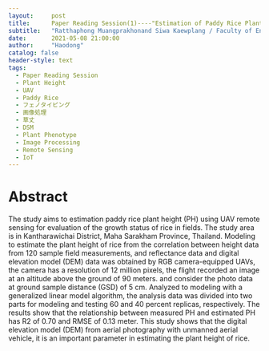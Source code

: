 ```yaml
---
layout:     post
title:      Paper Reading Session(1)----"Estimation of Paddy Rice Plant Height using UAV Remote Sensing"
subtitle:   "Ratthaphong Muangprakhonand Siwa Kaewplang / Faculty of Engineering, Mahasarakham University / 2021-03-31"
date:       2021-05-08 21:00:00
author:     "Haodong"
catalog: false
header-style: text
tags:
  - Paper Reading Session
  - Plant Height
  - UAV
  - Paddy Rice
  - フェノタイピング
  - 画像処理
  - 草丈
  - DSM
  - Plant Phenotype
  - Image Processing
  - Remote Sensing
  - IoT
---
```


# Abstract
The study aims to estimation paddy rice plant height (PH) using UAV remote sensing for evaluation of the growth status of rice in fields. The study area is in Kantharawichai District, Maha Sarakham Province, Thailand. Modeling to estimate the plant height of rice from the correlation between height data from 120 sample field measurements, and reflectance data and digital elevation model (DEM) data was obtained by RGB camera-equipped UAVs, the camera has a resolution of 12 million pixels, the flight recorded an image at an altitude above the ground of 90 meters. and consider the photo data at ground sample distance (GSD) of 5 cm. Analyzed to modeling with a generalized linear model algorithm, the analysis data was divided into two parts for modeling and testing 60 and 40 percent replicas, respectively. The results show that the relationship between measured PH and estimated PH has R2 of 0.70 and RMSE of 0.13 meter. This study shows that the digital elevation model (DEM) from aerial photography with unmanned aerial vehicle, it is an important parameter in estimating the plant height of rice.
